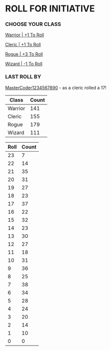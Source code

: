 # ROLL FOR INITIATIVE
### CHOOSE YOUR CLASS

[Warrior | +1 To Roll](https://github.com/benjaminsampica/benjaminsampica/issues/new?title=roll%7Cwarrior&body=Just+click+%27Submit+new+issue%27.)

[Cleric | +1 To Roll](https://github.com/benjaminsampica/benjaminsampica/issues/new?title=roll%7Ccleric&body=Just+click+%27Submit+new+issue%27.)

[Rogue | +3 To Roll](https://github.com/benjaminsampica/benjaminsampica/issues/new?title=roll%7Crogue&body=Just+click+%27Submit+new+issue%27.)

[Wizard | -1 To Roll](https://github.com/benjaminsampica/benjaminsampica/issues/new?title=roll%7Cwizard&body=Just+click+%27Submit+new+issue%27.)
### LAST ROLL BY
[MasterCoder1234567890](https://www.github.com/MasterCoder1234567890) - as a cleric rolled a 17!

|Class|Count|
|-|-|
|Warrior|141|
|Cleric|155|
|Rogue|179|
|Wizard|111|

|Roll|Count|
|-|-|
|23|7
|22|14
|21|35
|20|31
|19|27
|18|23
|17|37
|16|22
|15|32
|14|23
|13|30
|12|27
|11|18
|10|31
|9|36
|8|25
|7|38
|6|34
|5|28
|4|24
|3|20
|2|14
|1|10
|0|0
